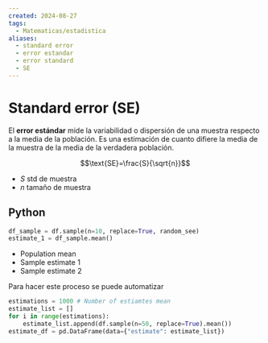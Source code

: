 ```yaml
---
created: 2024-08-27
tags:
  - Matematicas/estadistica
aliases:
  - standard error
  - error estandar
  - error standard
  - SE
---
```

# Standard error (SE)
El **error estándar** mide la variabilidad o dispersión de una muestra respecto a la media de la población. Es una estimación de cuanto difiere la media de la muestra de la media de la verdadera población.

$$\text{SE}=\frac{S}{\sqrt{n}}$$
- $S$ std de muestra
- $n$ tamaño de muestra

## Python
```python
df_sample = df.sample(n=10, replace=True, random_see)
estimate_1 = df_sample.mean()
```

- Population mean
- Sample estimate 1
- Sample estimate 2

Para hacer este proceso se puede automatizar

```python
estimations = 1000 # Number of estiamtes mean
estimate_list = []
for i in range(estimations):
	estimate_list.append(df.sample(n=50, replace=True).mean())
estimate_df = pd.DataFrame(data={"estimate": estimate_list})
```